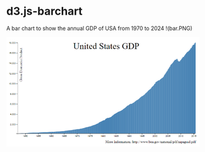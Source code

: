 # d3.js-barchart
A bar chart to show the annual GDP of USA from 1970 to 2024
!(bar.PNG)

![](https://github.com/ibraeh/d3.js-barchart/blob/main/bar.PNG)
